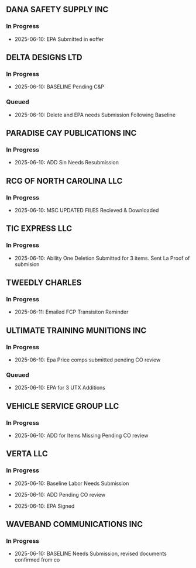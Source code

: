 ## DANA SAFETY SUPPLY INC
### In Progress

- 2025-06-10: EPA Submitted in eoffer

## DELTA DESIGNS LTD
### In Progress

- 2025-06-10: BASELINE Pending C&P

### Queued

- 2025-06-10: Delete and EPA needs Submission Following Baseline

## PARADISE CAY PUBLICATIONS INC
### In Progress

- 2025-06-10: ADD Sin Needs Resubmission

## RCG OF NORTH CAROLINA LLC
### In Progress

- 2025-06-10: MSC UPDATED FILES Recieved & Downloaded

## TIC EXPRESS LLC
### In Progress

- 2025-06-10: Ability One Deletion Submitted for 3 items. Sent La Proof of submision

## TWEEDLY CHARLES
### In Progress

- 2025-06-11: Emailed FCP Transisiton Reminder

## ULTIMATE TRAINING MUNITIONS INC
### In Progress

- 2025-06-10: Epa Price comps submitted pending CO review

### Queued

- 2025-06-10: EPA for 3 UTX Additions

## VEHICLE SERVICE GROUP LLC
### In Progress

- 2025-06-10: ADD for Items Missing Pending CO review

## VERTA LLC
### In Progress

- 2025-06-10: Baseline Labor Needs Submission 


- 2025-06-10: ADD Pending CO review 


- 2025-06-10: EPA Signed

## WAVEBAND COMMUNICATIONS INC
### In Progress

- 2025-06-10: BASELINE Needs Submission, revised documents confirmed from co

